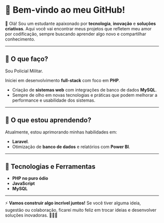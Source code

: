 <h1>🌟 Bem-vindo ao meu GitHub!</h1>

<p>👋 Olá! Sou um estudante apaixonado por <strong>tecnologia</strong>, <strong>inovação</strong> e <strong>soluções criativas</strong>. Aqui você vai encontrar meus projetos que refletem meu amor por codificação, sempre buscando aprender algo novo e compartilhar conhecimento.</p>

<hr>

<h2>💼 O que faço?</h2>
<p>Sou Policial Militar.</p>
<p>Iniciei em desenvolvimento <strong>full-stack</strong> com foco em <strong>PHP</strong>.</p>
<ul>
  <li>Criação de <strong>sistemas web</strong> com integrações de banco de dados <strong>MySQL</strong>.</li>
  <li>Sempre de olho em novas tecnologias e práticas que podem melhorar a performance e usabilidade dos sistemas.</li>
</ul>

<hr>

<h2>🌱 O que estou aprendendo?</h2>
<p>Atualmente, estou aprimorando minhas habilidades em:</p>
<ul>
  <li><strong>Laravel</strong>.</li>
  <li>Otimização de <strong>banco de dados</strong> e relatórios com <strong>Power BI</strong>.</li>
</ul>

<hr>

<h2>🧰 Tecnologias e Ferramentas</h2>
<ul>
  <li><strong>PHP no puro ódio</strong></li>
  <li><strong>JavaScript</strong></li>
  <li><strong>MySQL</strong></li>
</ul>

<hr>


<p>⚡ <strong>Vamos construir algo incrível juntos!</strong> Se você tiver alguma ideia, sugestão ou colaboração, ficarei muito feliz em trocar ideias e desenvolver soluções inovadoras. 👨‍💻✨</p>
